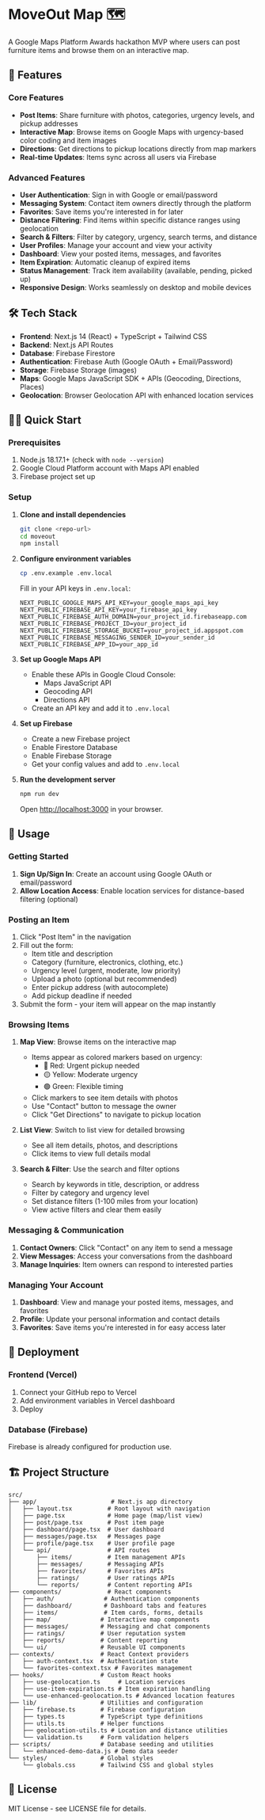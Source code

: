 # MoveOut Map 🗺️

A Google Maps Platform Awards hackathon MVP where users can post furniture items and browse them on an interactive map.

## 🚀 Features

### Core Features
- **Post Items**: Share furniture with photos, categories, urgency levels, and pickup addresses
- **Interactive Map**: Browse items on Google Maps with urgency-based color coding and item images
- **Directions**: Get directions to pickup locations directly from map markers
- **Real-time Updates**: Items sync across all users via Firebase

### Advanced Features
- **User Authentication**: Sign in with Google or email/password
- **Messaging System**: Contact item owners directly through the platform
- **Favorites**: Save items you're interested in for later
- **Distance Filtering**: Find items within specific distance ranges using geolocation
- **Search & Filters**: Filter by category, urgency, search terms, and distance
- **User Profiles**: Manage your account and view your activity
- **Dashboard**: View your posted items, messages, and favorites
- **Item Expiration**: Automatic cleanup of expired items
- **Status Management**: Track item availability (available, pending, picked up)
- **Responsive Design**: Works seamlessly on desktop and mobile devices

## 🛠️ Tech Stack

- **Frontend**: Next.js 14 (React) + TypeScript + Tailwind CSS
- **Backend**: Next.js API Routes
- **Database**: Firebase Firestore
- **Authentication**: Firebase Auth (Google OAuth + Email/Password)
- **Storage**: Firebase Storage (images)
- **Maps**: Google Maps JavaScript SDK + APIs (Geocoding, Directions, Places)
- **Geolocation**: Browser Geolocation API with enhanced location services

## 🏃‍♂️ Quick Start

### Prerequisites

1. Node.js 18.17.1+ (check with `node --version`)
2. Google Cloud Platform account with Maps API enabled
3. Firebase project set up

### Setup

1. **Clone and install dependencies**
   ```bash
   git clone <repo-url>
   cd moveout
   npm install
   ```

2. **Configure environment variables**
   ```bash
   cp .env.example .env.local
   ```

   Fill in your API keys in `.env.local`:
   ```env
   NEXT_PUBLIC_GOOGLE_MAPS_API_KEY=your_google_maps_api_key
   NEXT_PUBLIC_FIREBASE_API_KEY=your_firebase_api_key
   NEXT_PUBLIC_FIREBASE_AUTH_DOMAIN=your_project_id.firebaseapp.com
   NEXT_PUBLIC_FIREBASE_PROJECT_ID=your_project_id
   NEXT_PUBLIC_FIREBASE_STORAGE_BUCKET=your_project_id.appspot.com
   NEXT_PUBLIC_FIREBASE_MESSAGING_SENDER_ID=your_sender_id
   NEXT_PUBLIC_FIREBASE_APP_ID=your_app_id
   ```

3. **Set up Google Maps API**
   - Enable these APIs in Google Cloud Console:
     - Maps JavaScript API
     - Geocoding API
     - Directions API
   - Create an API key and add it to `.env.local`

4. **Set up Firebase**
   - Create a new Firebase project
   - Enable Firestore Database
   - Enable Firebase Storage
   - Get your config values and add to `.env.local`

5. **Run the development server**
   ```bash
   npm run dev
   ```

   Open [http://localhost:3000](http://localhost:3000) in your browser.

## 📱 Usage

### Getting Started

1. **Sign Up/Sign In**: Create an account using Google OAuth or email/password
2. **Allow Location Access**: Enable location services for distance-based filtering (optional)

### Posting an Item

1. Click "Post Item" in the navigation
2. Fill out the form:
   - Item title and description
   - Category (furniture, electronics, clothing, etc.)
   - Urgency level (urgent, moderate, low priority)
   - Upload a photo (optional but recommended)
   - Enter pickup address (with autocomplete)
   - Add pickup deadline if needed
3. Submit the form - your item will appear on the map instantly

### Browsing Items

1. **Map View**: Browse items on the interactive map
   - Items appear as colored markers based on urgency:
     - 🔴 Red: Urgent pickup needed
     - 🟡 Yellow: Moderate urgency
     - 🟢 Green: Flexible timing
   - Click markers to see item details with photos
   - Use "Contact" button to message the owner
   - Click "Get Directions" to navigate to pickup location

2. **List View**: Switch to list view for detailed browsing
   - See all item details, photos, and descriptions
   - Click items to view full details modal

3. **Search & Filter**: Use the search and filter options
   - Search by keywords in title, description, or address
   - Filter by category and urgency level
   - Set distance filters (1-100 miles from your location)
   - View active filters and clear them easily

### Messaging & Communication

1. **Contact Owners**: Click "Contact" on any item to send a message
2. **View Messages**: Access your conversations from the dashboard
3. **Manage Inquiries**: Item owners can respond to interested parties

### Managing Your Account

1. **Dashboard**: View and manage your posted items, messages, and favorites
2. **Profile**: Update your personal information and contact details
3. **Favorites**: Save items you're interested in for easy access later

## 🚀 Deployment

### Frontend (Vercel)

1. Connect your GitHub repo to Vercel
2. Add environment variables in Vercel dashboard
3. Deploy

### Database (Firebase)

Firebase is already configured for production use.

## 🏗️ Project Structure

```
src/
├── app/                     # Next.js app directory
│   ├── layout.tsx          # Root layout with navigation
│   ├── page.tsx            # Home page (map/list view)
│   ├── post/page.tsx       # Post item page
│   ├── dashboard/page.tsx  # User dashboard
│   ├── messages/page.tsx   # Messages page
│   ├── profile/page.tsx    # User profile page
│   └── api/                # API routes
│       ├── items/          # Item management APIs
│       ├── messages/       # Messaging APIs
│       ├── favorites/      # Favorites APIs
│       ├── ratings/        # User ratings APIs
│       └── reports/        # Content reporting APIs
├── components/             # React components
│   ├── auth/              # Authentication components
│   ├── dashboard/         # Dashboard tabs and features
│   ├── items/             # Item cards, forms, details
│   ├── map/              # Interactive map components
│   ├── messages/         # Messaging and chat components
│   ├── ratings/          # User reputation system
│   ├── reports/          # Content reporting
│   └── ui/               # Reusable UI components
├── contexts/             # React Context providers
│   ├── auth-context.tsx  # Authentication state
│   └── favorites-context.tsx # Favorites management
├── hooks/                # Custom React hooks
│   ├── use-geolocation.ts     # Location services
│   ├── use-item-expiration.ts # Item expiration handling
│   └── use-enhanced-geolocation.ts # Advanced location features
├── lib/                  # Utilities and configuration
│   ├── firebase.ts       # Firebase configuration
│   ├── types.ts          # TypeScript type definitions
│   ├── utils.ts          # Helper functions
│   ├── geolocation-utils.ts # Location and distance utilities
│   └── validation.ts     # Form validation helpers
├── scripts/              # Database seeding and utilities
│   └── enhanced-demo-data.js # Demo data seeder
└── styles/               # Global styles
    └── globals.css       # Tailwind CSS and global styles
```

## 📄 License

MIT License - see LICENSE file for details.